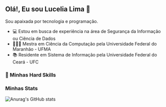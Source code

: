 ## Olá!, Eu sou Lucelia Lima 👋

Sou apaixada por tecnologia e programação.

- 💻 Estou em busca de experiência na área de Segurança da Informação ou Ciência de Dados
- 👨🏻‍🎓 Mestra em Ciência da Computação pela Universidade Federal do Maranhão - UFMA
 - 📚 Residente em Sistema de Informação pela Universidade Federal do Ceará - UFC

### 🚀 Minhas Hard Skills





### Minhas Stats
![Anurag's GitHub stats](https://github-readme-stats.vercel.app/api?username=LuceliaLima&show_icons=true&theme=radical)





<!--
**LuceliaLima/LuceliaLima** is a ✨ _special_ ✨ repository because its `README.md` (this file) appears on your GitHub profile.

Here are some ideas to get you started:

- 🔭 I’m currently working on ...
- 🌱 I’m currently learning ...
- 👯 I’m looking to collaborate on ...
- 🤔 I’m looking for help with ...
- 💬 Ask me about ...
- 📫 How to reach me: ...
- 😄 Pronouns: ...
- ⚡ Fun fact: ...
-->
